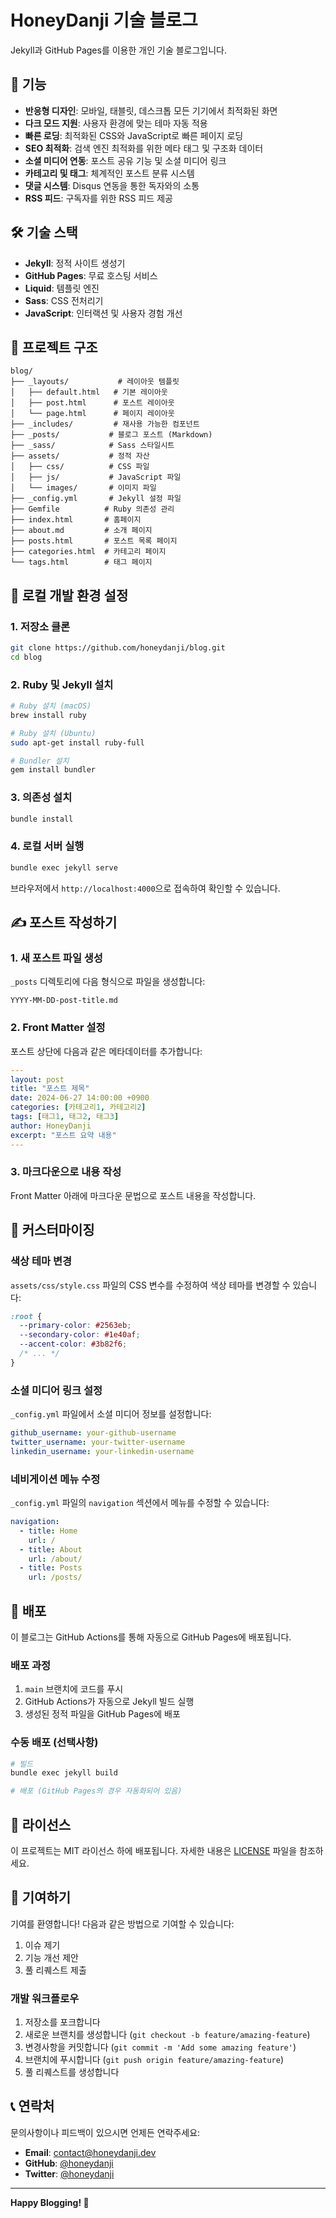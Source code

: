# HoneyDanji 기술 블로그

Jekyll과 GitHub Pages를 이용한 개인 기술 블로그입니다.

## 🚀 기능

- **반응형 디자인**: 모바일, 태블릿, 데스크톱 모든 기기에서 최적화된 화면
- **다크 모드 지원**: 사용자 환경에 맞는 테마 자동 적용
- **빠른 로딩**: 최적화된 CSS와 JavaScript로 빠른 페이지 로딩
- **SEO 최적화**: 검색 엔진 최적화를 위한 메타 태그 및 구조화 데이터
- **소셜 미디어 연동**: 포스트 공유 기능 및 소셜 미디어 링크
- **카테고리 및 태그**: 체계적인 포스트 분류 시스템
- **댓글 시스템**: Disqus 연동을 통한 독자와의 소통
- **RSS 피드**: 구독자를 위한 RSS 피드 제공

## 🛠️ 기술 스택

- **Jekyll**: 정적 사이트 생성기
- **GitHub Pages**: 무료 호스팅 서비스
- **Liquid**: 템플릿 엔진
- **Sass**: CSS 전처리기
- **JavaScript**: 인터랙션 및 사용자 경험 개선

## 📁 프로젝트 구조

```
blog/
├── _layouts/           # 레이아웃 템플릿
│   ├── default.html   # 기본 레이아웃
│   ├── post.html      # 포스트 레이아웃
│   └── page.html      # 페이지 레이아웃
├── _includes/         # 재사용 가능한 컴포넌트
├── _posts/           # 블로그 포스트 (Markdown)
├── _sass/            # Sass 스타일시트
├── assets/           # 정적 자산
│   ├── css/          # CSS 파일
│   ├── js/           # JavaScript 파일
│   └── images/       # 이미지 파일
├── _config.yml       # Jekyll 설정 파일
├── Gemfile          # Ruby 의존성 관리
├── index.html       # 홈페이지
├── about.md         # 소개 페이지
├── posts.html       # 포스트 목록 페이지
├── categories.html  # 카테고리 페이지
└── tags.html        # 태그 페이지
```

## 🚀 로컬 개발 환경 설정

### 1. 저장소 클론
```bash
git clone https://github.com/honeydanji/blog.git
cd blog
```

### 2. Ruby 및 Jekyll 설치
```bash
# Ruby 설치 (macOS)
brew install ruby

# Ruby 설치 (Ubuntu)
sudo apt-get install ruby-full

# Bundler 설치
gem install bundler
```

### 3. 의존성 설치
```bash
bundle install
```

### 4. 로컬 서버 실행
```bash
bundle exec jekyll serve
```

브라우저에서 `http://localhost:4000`으로 접속하여 확인할 수 있습니다.

## ✍️ 포스트 작성하기

### 1. 새 포스트 파일 생성
`_posts` 디렉토리에 다음 형식으로 파일을 생성합니다:
```
YYYY-MM-DD-post-title.md
```

### 2. Front Matter 설정
포스트 상단에 다음과 같은 메타데이터를 추가합니다:

```yaml
---
layout: post
title: "포스트 제목"
date: 2024-06-27 14:00:00 +0900
categories: [카테고리1, 카테고리2]
tags: [태그1, 태그2, 태그3]
author: HoneyDanji
excerpt: "포스트 요약 내용"
---
```

### 3. 마크다운으로 내용 작성
Front Matter 아래에 마크다운 문법으로 포스트 내용을 작성합니다.

## 🎨 커스터마이징

### 색상 테마 변경
`assets/css/style.css` 파일의 CSS 변수를 수정하여 색상 테마를 변경할 수 있습니다:

```css
:root {
  --primary-color: #2563eb;
  --secondary-color: #1e40af;
  --accent-color: #3b82f6;
  /* ... */
}
```

### 소셜 미디어 링크 설정
`_config.yml` 파일에서 소셜 미디어 정보를 설정합니다:

```yaml
github_username: your-github-username
twitter_username: your-twitter-username
linkedin_username: your-linkedin-username
```

### 네비게이션 메뉴 수정
`_config.yml` 파일의 `navigation` 섹션에서 메뉴를 수정할 수 있습니다:

```yaml
navigation:
  - title: Home
    url: /
  - title: About
    url: /about/
  - title: Posts
    url: /posts/
```

## 🚀 배포

이 블로그는 GitHub Actions를 통해 자동으로 GitHub Pages에 배포됩니다.

### 배포 과정
1. `main` 브랜치에 코드를 푸시
2. GitHub Actions가 자동으로 Jekyll 빌드 실행
3. 생성된 정적 파일을 GitHub Pages에 배포

### 수동 배포 (선택사항)
```bash
# 빌드
bundle exec jekyll build

# 배포 (GitHub Pages의 경우 자동화되어 있음)
```

## 📝 라이선스

이 프로젝트는 MIT 라이선스 하에 배포됩니다. 자세한 내용은 [LICENSE](LICENSE) 파일을 참조하세요.

## 🤝 기여하기

기여를 환영합니다! 다음과 같은 방법으로 기여할 수 있습니다:

1. 이슈 제기
2. 기능 개선 제안
3. 풀 리퀘스트 제출

### 개발 워크플로우
1. 저장소를 포크합니다
2. 새로운 브랜치를 생성합니다 (`git checkout -b feature/amazing-feature`)
3. 변경사항을 커밋합니다 (`git commit -m 'Add some amazing feature'`)
4. 브랜치에 푸시합니다 (`git push origin feature/amazing-feature`)
5. 풀 리퀘스트를 생성합니다

## 📞 연락처

문의사항이나 피드백이 있으시면 언제든 연락주세요:

- **Email**: contact@honeydanji.dev
- **GitHub**: [@honeydanji](https://github.com/honeydanji)
- **Twitter**: [@honeydanji](https://twitter.com/honeydanji)

---

**Happy Blogging! 🎉**